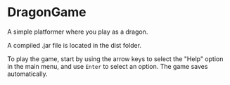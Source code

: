 # DragonGame
A simple platformer where you play as a dragon.

A compiled .jar file is located in the dist folder.

To play the game, start by using the arrow keys to select the "Help" option in the main menu, and use `Enter` to select an option. The game saves automatically.
